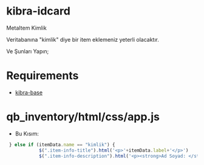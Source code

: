 # kibra-idcard
MetaItem Kimlik

Veritabanına "kimlik" diye bir item eklemeniz yeterli olacaktır.

Ve Şunları Yapın;

# Requirements
 - [kibra-base](https://github.com/kibradev/kibra-base)

# qb_inventory/html/css/app.js

- Bu Kısım:

```javascript 
 } else if (itemData.name == "kimlik") {
            $(".item-info-title").html('<p>'+itemData.label+'</p>')
            $(".item-info-description").html('<p><strong>Ad Soyad: </strong><span>' + itemData.info.adsoyad + '</span></p><p><strong>Cinsiyet: </strong><span>' + itemData.info.cinsiyet + '</span></p><p><strong>Doğum Tarihi: </strong><span>' + itemData.info.dogumtarih + '</span></p>');
```


